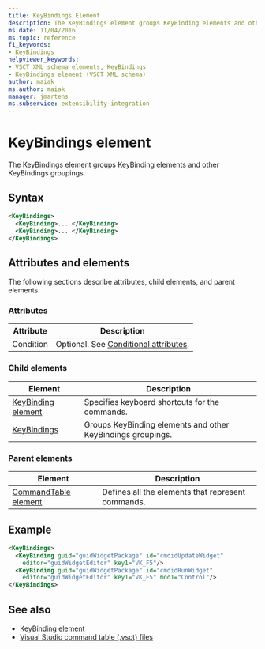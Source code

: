 ```yaml
---
title: KeyBindings Element
description: The KeyBindings element groups KeyBinding elements and other KeyBindings groupings. This article contains an example.
ms.date: 11/04/2016
ms.topic: reference
f1_keywords:
- KeyBindings
helpviewer_keywords:
- VSCT XML schema elements, KeyBindings
- KeyBindings element (VSCT XML schema)
author: maiak
ms.author: maiak
manager: jmartens
ms.subservice: extensibility-integration
---
```

# KeyBindings element

The KeyBindings element groups KeyBinding elements and other KeyBindings groupings.

## Syntax

```xml
<KeyBindings>
  <KeyBinding>... </KeyBinding>
  <KeyBinding>... </KeyBinding>
</KeyBindings>
```

## Attributes and elements
 The following sections describe attributes, child elements, and parent elements.

### Attributes

|Attribute|Description|
|---------------|-----------------|
|Condition|Optional. See [Conditional attributes](../extensibility/vsct-xml-schema-conditional-attributes.md).|

### Child elements

|Element|Description|
|-------------|-----------------|
|[KeyBinding element](../extensibility/keybinding-element.md)|Specifies keyboard shortcuts for the commands.|
|[KeyBindings](../extensibility/keybindings-element.md)|Groups KeyBinding elements and other KeyBindings groupings.|

### Parent elements

|Element|Description|
|-------------|-----------------|
|[CommandTable element](../extensibility/commandtable-element.md)|Defines all the elements that represent commands.|

## Example

```xml
<KeyBindings>
  <KeyBinding guid="guidWidgetPackage" id="cmdidUpdateWidget"
    editor="guidWidgetEditor" key1="VK_F5"/>
  <KeyBinding guid="guidWidgetPackage" id="cmdidRunWidget"
    editor="guidWidgetEditor" key1="VK_F5" mod1="Control"/>
</KeyBindings>
```

## See also
- [KeyBinding element](../extensibility/keybinding-element.md)
- [Visual Studio command table (.vsct) files](../extensibility/internals/visual-studio-command-table-dot-vsct-files.md)
